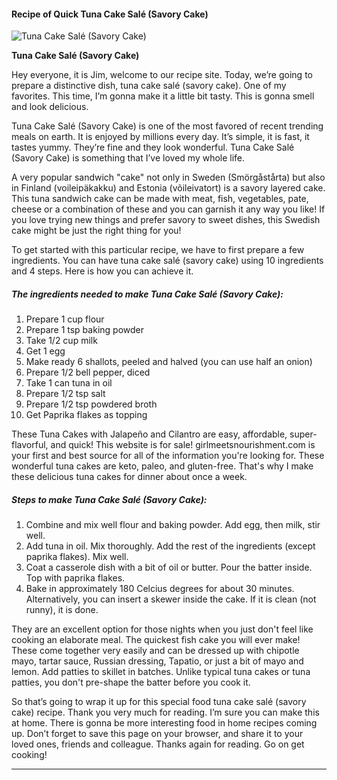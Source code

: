             

#### Recipe of Quick Tuna Cake Salé (Savory Cake)

![Tuna Cake Salé (Savory Cake)](https://img-global.cpcdn.com/recipes/c5747e02539a4a2b/751x532cq70/tuna-cake-sale-savory-cake-recipe-main-photo.jpg)

**Tuna Cake Salé (Savory Cake)**

Hey everyone, it is Jim, welcome to our recipe site. Today, we’re going to prepare a distinctive dish, tuna cake salé (savory cake). One of my favorites. This time, I’m gonna make it a little bit tasty. This is gonna smell and look delicious.

Tuna Cake Salé (Savory Cake) is one of the most favored of recent trending meals on earth. It is enjoyed by millions every day. It’s simple, it is fast, it tastes yummy. They’re fine and they look wonderful. Tuna Cake Salé (Savory Cake) is something that I’ve loved my whole life.

A very popular sandwich "cake" not only in Sweden (Smörgåstårta) but also in Finland (voileipäkakku) and Estonia (võileivatort) is a savory layered cake. This tuna sandwich cake can be made with meat, fish, vegetables, pate, cheese or a combination of these and you can garnish it any way you like! If you love trying new things and prefer savory to sweet dishes, this Swedish cake might be just the right thing for you!

To get started with this particular recipe, we have to first prepare a few ingredients. You can have tuna cake salé (savory cake) using 10 ingredients and 4 steps. Here is how you can achieve it.

##### The ingredients needed to make Tuna Cake Salé (Savory Cake):

1.  Prepare 1 cup flour
2.  Prepare 1 tsp baking powder
3.  Take 1/2 cup milk
4.  Get 1 egg
5.  Make ready 6 shallots, peeled and halved (you can use half an onion)
6.  Prepare 1/2 bell pepper, diced
7.  Take 1 can tuna in oil
8.  Prepare 1/2 tsp salt
9.  Prepare 1/2 tsp powdered broth
10.  Get Paprika flakes as topping

These Tuna Cakes with Jalapeño and Cilantro are easy, affordable, super-flavorful, and quick! This website is for sale! girlmeetsnourishment.com is your first and best source for all of the information you're looking for. These wonderful tuna cakes are keto, paleo, and gluten-free. That's why I make these delicious tuna cakes for dinner about once a week.

##### Steps to make Tuna Cake Salé (Savory Cake):

1.  Combine and mix well flour and baking powder. Add egg, then milk, stir well.
2.  Add tuna in oil. Mix thoroughly. Add the rest of the ingredients (except paprika flakes). Mix well.
3.  Coat a casserole dish with a bit of oil or butter. Pour the batter inside. Top with paprika flakes.
4.  Bake in approximately 180 Celcius degrees for about 30 minutes. Alternatively, you can insert a skewer inside the cake. If it is clean (not runny), it is done.

They are an excellent option for those nights when you just don't feel like cooking an elaborate meal. The quickest fish cake you will ever make! These come together very easily and can be dressed up with chipotle mayo, tartar sauce, Russian dressing, Tapatio, or just a bit of mayo and lemon. Add patties to skillet in batches. Unlike typical tuna cakes or tuna patties, you don't pre-shape the batter before you cook it.

So that’s going to wrap it up for this special food tuna cake salé (savory cake) recipe. Thank you very much for reading. I’m sure you can make this at home. There is gonna be more interesting food in home recipes coming up. Don’t forget to save this page on your browser, and share it to your loved ones, friends and colleague. Thanks again for reading. Go on get cooking!

* * *